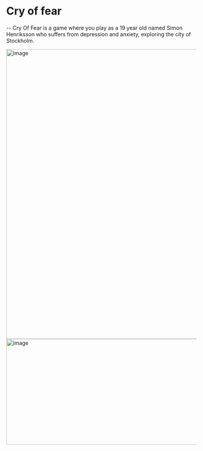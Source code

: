 # Cry of fear

-- Cry Of Fear is a game where you play as a 19 year old named Simon Henriksson who suffers from depression and anxiety, exploring the city of Stockholm.

<img width="1024" height="768" alt="image" src="https://github.com/user-attachments/assets/59ac52f6-85e6-48cd-b64f-9c0dd18d7f8c" />
<img width="860" height="280" alt="image" src="https://github.com/user-attachments/assets/9d790525-9005-459b-afd5-019107f4b32f" />

